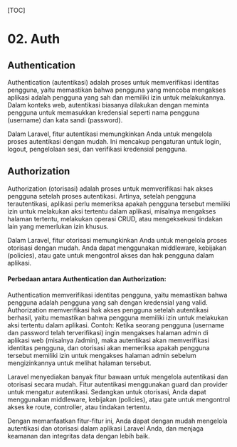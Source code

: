 [TOC]

# <b>02.</b> Auth

## Authentication

Authentication (autentikasi) adalah proses untuk memverifikasi identitas pengguna, yaitu memastikan bahwa pengguna yang mencoba mengakses aplikasi adalah pengguna yang sah dan memiliki izin untuk melakukannya. Dalam konteks web, autentikasi biasanya dilakukan dengan meminta pengguna untuk memasukkan kredensial seperti nama pengguna (username) dan kata sandi (password).

Dalam Laravel, fitur autentikasi memungkinkan Anda untuk mengelola proses autentikasi dengan mudah. Ini mencakup pengaturan untuk login, logout, pengelolaan sesi, dan verifikasi kredensial pengguna.

## Authorization

Authorization (otorisasi) adalah proses untuk memverifikasi hak akses pengguna setelah proses autentikasi. Artinya, setelah pengguna terautentikasi, aplikasi perlu memeriksa apakah pengguna tersebut memiliki izin untuk melakukan aksi tertentu dalam aplikasi, misalnya mengakses halaman tertentu, melakukan operasi CRUD, atau mengeksekusi tindakan lain yang memerlukan izin khusus.

Dalam Laravel, fitur otorisasi memungkinkan Anda untuk mengelola proses otorisasi dengan mudah. Anda dapat menggunakan middleware, kebijakan (policies), atau gate untuk mengontrol akses dan hak pengguna dalam aplikasi.

#### Perbedaan antara Authentication dan Authorization:

Authentication memverifikasi identitas pengguna, yaitu memastikan bahwa pengguna adalah pengguna yang sah dengan kredensial yang valid.
Authorization memverifikasi hak akses pengguna setelah autentikasi berhasil, yaitu memastikan bahwa pengguna memiliki izin untuk melakukan aksi tertentu dalam aplikasi.
Contoh: Ketika seorang pengguna (username dan password telah terverifikasi) ingin mengakses halaman admin di aplikasi web (misalnya /admin), maka autentikasi akan memverifikasi identitas pengguna, dan otorisasi akan memeriksa apakah pengguna tersebut memiliki izin untuk mengakses halaman admin sebelum mengizinkannya untuk melihat halaman tersebut.

Laravel menyediakan banyak fitur bawaan untuk mengelola autentikasi dan otorisasi secara mudah. Fitur autentikasi menggunakan guard dan provider untuk mengatur autentikasi. Sedangkan untuk otorisasi, Anda dapat menggunakan middleware, kebijakan (policies), atau gate untuk mengontrol akses ke route, controller, atau tindakan tertentu.

Dengan memanfaatkan fitur-fitur ini, Anda dapat dengan mudah mengelola autentikasi dan otorisasi dalam aplikasi Laravel Anda, dan menjaga keamanan dan integritas data dengan lebih baik.
